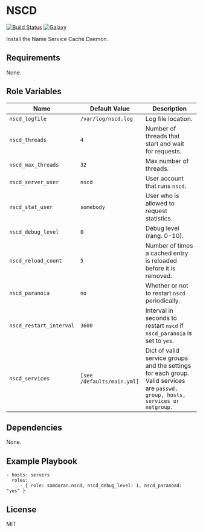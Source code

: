 NSCD
=========
[![Build Status](https://travis-ci.org/samdoran/ansible-role-nscd.svg?branch=master)](https://travis-ci.org/samdoran/ansible-role-nscd)
[![Galaxy](https://img.shields.io/badge/galaxy-samdoran.nscd-blue.svg?style=flat)](https://galaxy.ansible.com/samdoran/nscd/)


Install the Name Service Cache Daemon.

Requirements
------------

None.


Role Variables
--------------

| Name              | Default Value       | Description          |
|-------------------|---------------------|----------------------|
| `nscd_logfile` | `/var/log/nscd.log` | Log file location. |
| `nscd_threads` | `4` | Number of threads that start and wait for requests. |
| `nscd_max_threads` | `32` | Max number of threads. |
| `nscd_server_user` | `nscd` | User account that runs `nscd`. |
| `nscd_stat_user` |   `somebody` | User who is allowed to request statistics. |
| `nscd_debug_level` | `0` | Debug level (rang. 0-10). |
| `nscd_reload_count` |    `5` | Number of times a cached entry is reloaded before it is removed. |
| `nscd_paranoia` | `no` | Whether or not to restart `nscd` periodically. |
| `nscd_restart_interval` | `3600` | Interval in seconds to restart `nscd` if `nscd_paranoia` is set to `yes`. |
| `nscd_services` | `[see /defaults/main.yml]` | Dict of valid service groups and the settings for each group. Valid services are `passwd, group, hosts, services or netgroup.` |

Dependencies
------------

None.

Example Playbook
----------------

    - hosts: servers
      roles:
         - { role: samdoran.nscd, nscd_debug_level: 1, nscd_paranoad: "yes" }

License
-------

MIT
